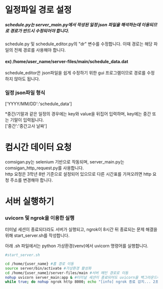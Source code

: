 # 일정파일 경로 설정
##### schedule.py는 server_main.py에서 작성된 일정 json 파일을 해석하는데 이용되므로 경로가 반드시 수정되어야 합니다.
schedule.py 및 schedule_editor.py의 "dr" 변수를 수정합니다. 이때 경로는 해당 파일의 전체 경로를 사용해야 합니다.</br> 
#### ex) /home/user_name/server-files/main/schedule_data.dat
schedule_editor은 json파일을 쉽게 수정하기 위한 gui 프로그램이므로 경로를 수정하지 않아도 됩니다.

### 일정 json파일 형식
['YYYY/MM/DD':'schedule_data']</br>

*중간/기말과 같은 일정의 경우에는 key와 value을 뒤집어 입력하며, key에는 중간 또는 기말이 입력됩니다.</br>
['중간':'중간고사 날짜']

# 컴시간 데이터 요청
comsigan.py는 selenium 기반으로 작동되며, server_main.py는 comsigan_http_request.py를 사용합니다.</br>
http 요청은 3학년 8반 기준으로 설정되어 있으므로 다른 시간표를 가져오려면 http 요청 주소를 변경해야 합니다.

# 서버 실행하기
### uvicorn 및 ngrok을 이용한 실행
터미널 세션이 종료되더라도 서버가 실행되고, ngrok이 8시간 뒤 종료되는 문제 해결을 위해 start_server.sh를 작성합니다.

아래 .sh 파일에서는 python 가상환경(venv)에서 uvicorn 명령어를 실행합니다.
```sh
#start_server.sh

cd /home/{user_name} #홈 경로 이동
source server/bin/activate #가상환경 활성화
cd /home/{user_name}/server-files/main #서버 메인 경로로 이동
nohup uvicorn server_main:app & #터미널 세션이 종료되어도 uvicorn을 백그라운드에서 계속 실행
while true; do nohup ngrok http 8000; echo "[info] ngrok 종료 감지... 2초후 재시작..."; sleep 2; done  #ngrok 종료가 감지되면 계속 재시작되도록 설정
```
